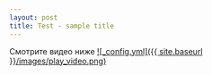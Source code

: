 ```yaml
---
layout: post
title: Test - sample title
---
```

Смотрите видео ниже
[![_config.yml]({{ site.baseurl }}/images/play_video.png)](http://jud.shlyahten.ru/3142video)
